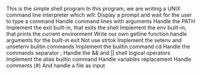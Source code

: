 This is the simple shell program
In this program, we are writing a UNIX command line interpreter which will:
Display a prompt and wait for the user to type a command
Handle command lines with arguments
Handle the PATH
Implement the exit built-in, that exits the shell
Implement the env built-in, that prints the current environment
Write our own getline function
handle arguments for the built-in exit
Not use strtok
Implement the setenv and unsetenv builtin commands
Implement the builtin command cd
Handle the commands separator ;
Handle the && and || shell logical operators
Implement the alias builtin command
Handle variables replacement
Handle comments (#)
And handle a file as input
